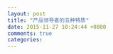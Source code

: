 ```yaml
---
layout: post
title: "产品领导者的五种特质"
date: 2015-11-27 10:24:44 +0800
comments: true
categories: 
---
```


